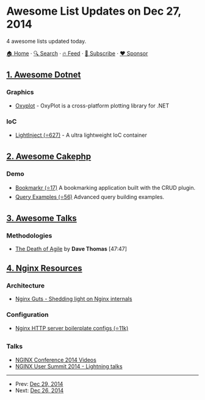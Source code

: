 # Awesome List Updates on Dec 27, 2014

4 awesome lists updated today.

[🏠 Home](/README.md) · [🔍 Search](https://www.trackawesomelist.com/search/) · [🔥 Feed](https://www.trackawesomelist.com/rss.xml) · [📮 Subscribe](https://trackawesomelist.us17.list-manage.com/subscribe?u=d2f0117aa829c83a63ec63c2f&id=36a103854c) · [❤️  Sponsor](https://github.com/sponsors/theowenyoung)



## [1. Awesome Dotnet](/content/quozd/awesome-dotnet/README.md)

### Graphics

*   [Oxyplot](https://github.com/oxyplot/) - OxyPlot is a cross-platform plotting library for .NET

### IoC

*   [LightInject (⭐627)](https://github.com/seesharper/LightInject) - A ultra lightweight IoC container

## [2. Awesome Cakephp](/content/FriendsOfCake/awesome-cakephp/README.md)

### Demo

*   [Bookmarkr (⭐17)](https://github.com/lorenzo/cakephp3-bookmarkr) A bookmarking application built with the CRUD plugin.
*   [Query Examples (⭐56)](https://github.com/lorenzo/cakephp3-examples) Advanced query building examples.

## [3. Awesome Talks](/content/JanVanRyswyck/awesome-talks/README.md)

### Methodologies

*   [The Death of Agile](http://www.thoughtworks.com/talks/the-death-of-agile) by **Dave Thomas** \[47:47]

## [4. Nginx Resources](/content/fcambus/nginx-resources/README.md)

### Architecture

*   [Nginx Guts - Shedding light on Nginx internals](http://www.nginxguts.com/category/nginx/)

### Configuration

*   [Nginx HTTP server boilerplate configs (⭐11k)](https://github.com/h5bp/server-configs-nginx)

### Talks

*   [NGINX Conference 2014 Videos](https://www.youtube.com/playlist?list=PLGz_X9w9raXewvc6tjIGGFZ6DBKHEld3k)
*   [NGINX User Summit 2014 - Lightning talks](https://www.youtube.com/playlist?list=PLGz_X9w9raXfTnRnI6Xl0LMhAKoTVVZv8)

---

- Prev: [Dec 29, 2014](/content/2014/12/29/README.md)
- Next: [Dec 26, 2014](/content/2014/12/26/README.md)
